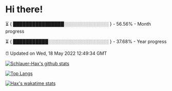 # Hi there!

⏳ { ████████████████░░░░░░░░░░░░░░ } - 56.56% - Month progress

⏳ { ███████████░░░░░░░░░░░░░░░░░░░ } - 37.68% - Year progress

⏰ Updated on Wed, 18 May 2022 12:49:34 GMT


[![Schlauer-Hax's github stats](https://github-readme-stats.vercel.app/api?username=Schlauer-Hax&show_icons=true&theme=dark&count_private=true)](https://github.com/Schlauer-Hax)


[![Top Langs](https://github-readme-stats.vercel.app/api/top-langs/?username=Schlauer-Hax&layout=compact&theme=dark)](https://github.com/Schlauer-Hax?tab=repositories)


[![Hax's wakatime stats](https://github-readme-stats.vercel.app/api/wakatime?username=Hax&theme=dark)](https://wakatime.com/@Hax)

